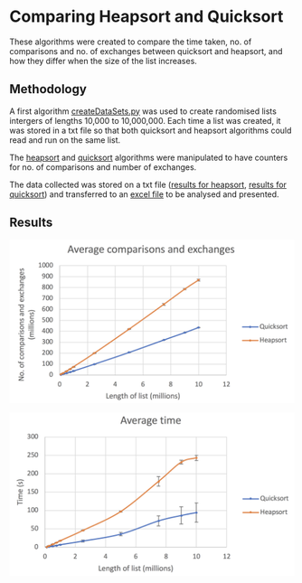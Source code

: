 <h1>Comparing Heapsort and Quicksort</h1>

These algorithms were created to compare the time taken, no. of comparisons and no. of exchanges between quicksort and heapsort, and how they differ when the size of the list increases.

<h2>Methodology</h2>

A first algorithm [createDataSets.py](createDataSets.py) was used to create randomised lists intergers of lengths 10,000 to 10,000,000. Each time a list was created, it was stored in a txt file so that both quicksort and heapsort algorithms could read and run on the same list. 

The [heapsort](heapsort.py) and [quicksort](quicksort.py) algorithms were manipulated to have counters for no. of comparisons and number of exchanges.

The data collected was stored on a txt file ([results for heapsort](heapsortResults.txt), [results for quicksort](quicksortResults.txt)) and transferred to an [excel file](data.xlsx) to be analysed and presented.

<h2>Results</h2>

![AvgComparisonsExchanges](./graphs/avgComparisonsExchanges.png)

![AvgTime](./graphs/avgTime.png)
